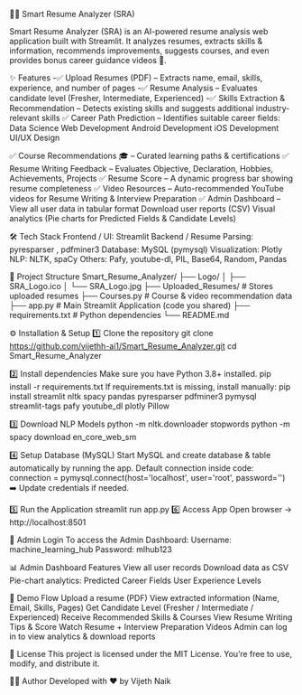🧑‍💼 Smart Resume Analyzer (SRA)

Smart Resume Analyzer (SRA) is an AI-powered resume analysis web application built with Streamlit.
It analyzes resumes, extracts skills & information, recommends improvements, suggests courses, and even provides bonus career guidance videos 🎥.


✨ Features
-✅ Upload Resumes (PDF) – Extracts name, email, skills, experience, and number of pages
-✅ Resume Analysis – Evaluates candidate level (Fresher, Intermediate, Experienced)
-✅ Skills Extraction & Recommendation – Detects existing skills and suggests additional industry-relevant skills
✅ Career Path Prediction – Identifies suitable career fields:
Data Science
Web Development
Android Development
iOS Development
UI/UX Design

✅ Course Recommendations 🎓 – Curated learning paths & certifications
✅ Resume Writing Feedback – Evaluates Objective, Declaration, Hobbies, Achievements, Projects
✅ Resume Score – A dynamic progress bar showing resume completeness
✅ Video Resources – Auto-recommended YouTube videos for Resume Writing & Interview Preparation
✅ Admin Dashboard –
View all user data in tabular format
Download user reports (CSV)
Visual analytics (Pie charts for Predicted Fields & Candidate Levels)

🛠️ Tech Stack
Frontend / UI: Streamlit
Backend / Resume Parsing: pyresparser
, pdfminer3
Database: MySQL (pymysql)
Visualization: Plotly
NLP: NLTK, spaCy
Others: Pafy, youtube-dl, PIL, Base64, Random, Pandas

📂 Project Structure
Smart_Resume_Analyzer/
├── Logo/
│   ├── SRA_Logo.ico
│   └── SRA_Logo.jpg
├── Uploaded_Resumes/        # Stores uploaded resumes
├── Courses.py               # Course & video recommendation data
├── app.py                   # Main Streamlit Application (code you shared)
├── requirements.txt          # Python dependencies
└── README.md

⚙️ Installation & Setup
1️⃣ Clone the repository
git clone https://github.com/vijethh-ai1/Smart_Resume_Analyzer.git
cd Smart_Resume_Analyzer

2️⃣ Install dependencies
Make sure you have Python 3.8+ installed.
pip install -r requirements.txt
If requirements.txt is missing, install manually:
pip install streamlit nltk spacy pandas pyresparser pdfminer3 pymysql streamlit-tags pafy youtube_dl plotly Pillow

3️⃣ Download NLP Models
python -m nltk.downloader stopwords
python -m spacy download en_core_web_sm

4️⃣ Setup Database (MySQL)
Start MySQL and create database & table automatically by running the app.
Default connection inside code:
connection = pymysql.connect(host='localhost', user='root', password='')
➡️ Update credentials if needed.

5️⃣ Run the Application
streamlit run app.py
6️⃣ Access App
Open browser → http://localhost:8501


🔑 Admin Login
To access the Admin Dashboard:
Username: machine_learning_hub
Password: mlhub123


📊 Admin Dashboard Features
View all user records
Download data as CSV
Pie-chart analytics:
Predicted Career Fields
User Experience Levels


🎥 Demo Flow
Upload a resume (PDF)
View extracted information (Name, Email, Skills, Pages)
Get Candidate Level (Fresher / Intermediate / Experienced)
Receive Recommended Skills & Courses
View Resume Writing Tips & Score
Watch Resume + Interview Preparation Videos
Admin can log in to view analytics & download reports


📜 License
This project is licensed under the MIT License.
You’re free to use, modify, and distribute it.

👨‍💻 Author
Developed with ❤️ by Vijeth Naik
